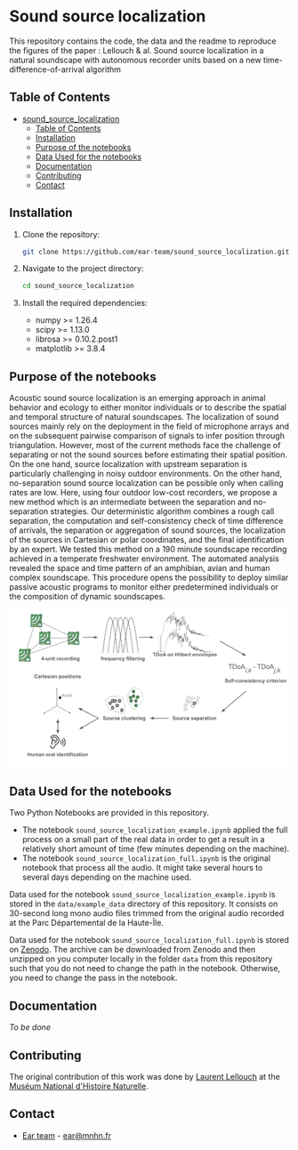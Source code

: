 # Sound source localization
This repository contains the code, the data and the readme to reproduce the figures of the paper : Lellouch &amp; al. Sound source localization in a natural soundscape with autonomous recorder units based on a new time-difference-of-arrival algorithm


## Table of Contents

- [sound\_source\_localization](#sound_source_localization)
  - [Table of Contents](#table-of-contents)
  - [Installation](#installation)
  - [Purpose of the notebooks](#purpose-of-the-notebooks)
  - [Data Used for the notebooks](#data-used-for-the-notebooks)
  - [Documentation](#documentation)
  - [Contributing](#contributing)
  - [Contact](#contact)

## Installation

1. Clone the repository:
    ```bash
    git clone https://github.com/ear-team/sound_source_localization.git
    ```

2. Navigate to the project directory:
    ```bash
    cd sound_source_localization
    ```

3. Install the required dependencies:
    - numpy >= 1.26.4
    - scipy >= 1.13.0
    - librosa >= 0.10.2.post1
    - matplotlib >= 3.8.4
  
## Purpose of the notebooks

Acoustic sound source localization is an emerging approach in animal behavior and ecology to either monitor individuals or to describe the spatial and temporal structure of natural soundscapes. The localization of sound sources mainly rely on the deployment in the field of microphone arrays and on the subsequent pairwise comparison of signals to infer position through triangulation. However, most of the current methods face the challenge of separating or not the sound sources before estimating their spatial position. On the one hand, source localization with upstream separation is particularly challenging in noisy outdoor environments. On the other hand, no-separation sound source localization can be possible only when calling rates are low. Here, using four outdoor low-cost recorders, we propose a new method which is an intermediate between the separation and no-separation strategies. Our deterministic algorithm combines a rough call separation, the computation and self-consistency check of time difference of arrivals, the separation or aggregation of sound sources, the localization of the sources in Cartesian or polar coordinates, and the final identification by an expert. We tested this method on a 190 minute soundscape recording achieved in a temperate freshwater environment. The automated analysis revealed the space and time pattern of an amphibian, avian and human complex soundscape. This procedure opens the possibility to deploy similar passive acoustic programs to monitor either predetermined individuals or the composition of dynamic soundscapes.

<div align="center">
    <img src="https://github.com/ear-team/sound_source_localization/blob/main/figs/Lellouch_etal_Fig2.png" alt="workflow"/>
</div>

## Data Used for the notebooks

Two Python Notebooks are provided in this repository. 
- The notebook `sound_source_localization_example.ipynb` applied the full process on a small part of the real data in order to get a result in a relatively short amount of time (few minutes depending on the machine).
- The notebook `sound_source_localization_full.ipynb` is the original notebook that process all the audio. It might take several hours to several days depending on the machine used.

Data used for the notebook `sound_source_localization_example.ipynb` is stored in the `data/example_data` directory of this repository. It consists on 30-second long mono audio files trimmed from the original audio recorded at the Parc Départemental de la Haute-Île.

Data used for the notebook `sound_source_localization_full.ipynb` is stored on [Zenodo](http://www.zenodo.org/XXXX). The archive can be downloaded from Zenodo and then unzipped on you computer locally in the folder `data` from this repository such that you do not need to change the path in the notebook. Otherwise, you need to change the pass in the notebook.

  
## Documentation

*To be done*

## Contributing

The original contribution of this work was done by [Laurent Lellouch](https://www.researchgate.net/profile/Laurent-Lellouch-2) at the [Muséum National d'Histoire Naturelle](http://isyeb.mnhn.fr/fr).

## Contact

- [Ear team](https://ear.cnrs.fr/) - [ear@mnhn.fr](mailto:ear@mnhn.fr)
